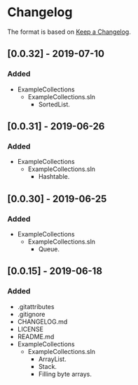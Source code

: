# Changelog

The format is based on [Keep a Changelog](https://keepachangelog.com/en/1.0.0/).

## [0.0.32] - 2019-07-10
### Added
- ExampleCollections
  - ExampleCollections.sln
    - SortedList.

## [0.0.31] - 2019-06-26
### Added
- ExampleCollections
  - ExampleCollections.sln
    - Hashtable.

## [0.0.30] - 2019-06-25
### Added
- ExampleCollections
  - ExampleCollections.sln
    - Queue.

## [0.0.15] - 2019-06-18
### Added
- .gitattributes
- .gitignore
- CHANGELOG.md
- LICENSE
- README.md
- ExampleCollections
  - ExampleCollections.sln
    - ArrayList.
    - Stack.
    - Filling byte arrays.
